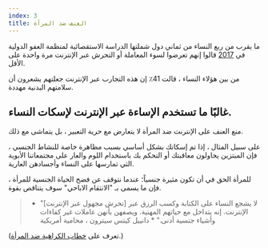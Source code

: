 ```yaml
---
index: 3
title: العنف ضد المرأة
---
```

ما يقرب من ربع النساء من ثماني دول شملتها الدراسة الاستقصائية لمنظمة العفو الدولية في [2017](https://www.amnesty.org/en/latest/news/2017/11/amnesty-reveals-alarming-impact-of-online-abuse-against-women/) قالوا إنهم تعرضوا لسوء المعاملة أو التحرش عبر الإنترنت مرة واحدة على الأقل.

من بين هؤلاء النساء ، قالت 41٪ إن هذه التجارب عبر الإنترنت جعلتهم يشعرون أن سلامتهم البدنية مهددة.

## غالبًا ما تستخدم الإساءة عبر الإنترنت لإسكات النساء.

منع العنف على الإنترنت ضد المرأة لا يتعارض مع حرية التعبير ، بل يتماشى مع ذلك.

على سبيل المثال ، إذا تم إسكاتك بشكل أساسي بسبب مظاهرة خاصة للنشاط الجنسي ، فإن المبتزين يحاولون معاقبتك أو التحكم بك باستخدام اللوم والعار على مجتمعاتنا الأبوية التي تمارسها على النساء وأجسادهن العارية.

للمرأة الحق في أن تكون مثيرة جنسياً؛ عندما نتوقف عن فضح الحياة الجنسية للمرأة ، فإن ما يسمى بـ "الانتقام الاباحي" سوف يتناقص بقوة.

> * "[تحرش مجهول عبر الإنترنت] لا يشجع النساء على الكتابة وكسب الرزق عبر الإنترنت. إنه يتداخل مع حياتهم المهنية. ويصفهن بأنهن عاملات غير كفاءات وأشياء جنسية أدنى." * دانييل كيتس سيترون ، محامية أمريكية

(تعرف على [خطاب الكراهية ضد المرأة](umbrella://communications/online-abuse/advanced/s_hate-speech-against-women.md).)
